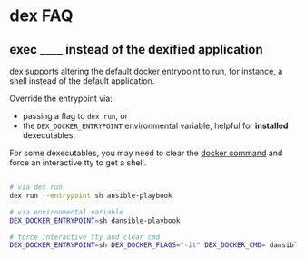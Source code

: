 # dex FAQ

## exec ____ instead of the dexified application

dex supports altering the default [docker entrypoint](https://docs.docker.com/engine/reference/builder/#/entrypoint) to run, for instance, a shell instead of the default application.

Override the entrypoint via:
  * passing a flag to `dex run`, or
  * the `DEX_DOCKER_ENTRYPOINT` environmental variable, helpful for **installed** dexecutables.

For some dexecutables, you may need to clear the [docker command](https://docs.docker.com/engine/reference/builder/#/cmd) and force an interactive tty to get a shell.

```sh

# via dex run
dex run --entrypoint sh ansible-playbook

# via environmental variable
DEX_DOCKER_ENTRYPOINT=sh dansible-playbook

# force interactive tty and clear cmd
DEX_DOCKER_ENTRYPOINT=sh DEX_DOCKER_FLAGS="-it" DEX_DOCKER_CMD= dansible-playbook
```
